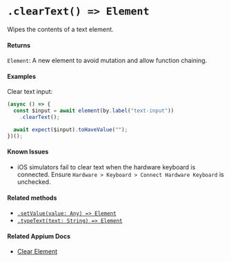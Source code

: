 # `.clearText() => Element`

Wipes the contents of a text element.

#### Returns

`Element`: A new element to avoid mutation and allow function chaining.

#### Examples

Clear text input:

```javascript
(async () => {
  const $input = await element(by.label("text-input"))
    .clearText();

  await expect($input).toHaveValue("");
})();
```

#### Known Issues

- iOS simulators fail to clear text when the hardware keyboard is connected. Ensure `Hardware > Keyboard > Connect Hardware Keyboard` is unchecked.

#### Related methods

- [`.setValue(value: Any) => Element`](./setValue.md)
- [`.typeText(text: String) => Element`](./typeText.md)

#### Related Appium Docs

- [Clear Element](http://appium.io/docs/en/commands/element/actions/clear/)
